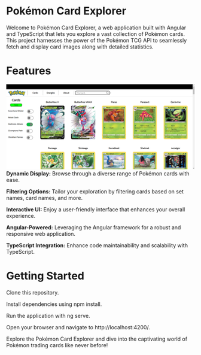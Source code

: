 # Pokémon Card Explorer
Welcome to Pokémon Card Explorer, a web application built with Angular and TypeScript that lets you explore a vast collection of Pokémon cards. This project harnesses the power of the Pokémon TCG API to seamlessly fetch and display card images along with detailed statistics.

# Features
![Image of the Pokemon Card Exploreer Website](src/assets/Screenshot_Of_Website/website.png)
**Dynamic Display:** Browse through a diverse range of Pokémon cards with ease.

**Filtering Options:** Tailor your exploration by filtering cards based on set names, card names, and more.

**Interactive UI:** Enjoy a user-friendly interface that enhances your overall experience.

**Angular-Powered:** Leveraging the Angular framework for a robust and responsive web application.

**TypeScript Integration:** Enhance code maintainability and scalability with TypeScript.

# Getting Started
Clone this repository.

Install dependencies using npm install.

Run the application with ng serve.

Open your browser and navigate to http://localhost:4200/.

Explore the Pokémon Card Explorer and dive into the captivating world of Pokémon trading cards like never before!
